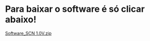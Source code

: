# Para baixar o software é só clicar abaixo!

[Software_SCN 1.0V.zip](https://github.com/A1ves-V1nn1/APSConcessionaria3/files/8256530/Software_SCN.1.0V.zip)
